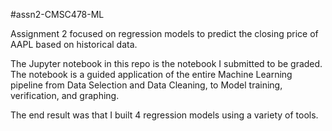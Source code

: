 #assn2-CMSC478-ML

Assignment 2 focused on regression models to predict the closing price of AAPL based on historical data.<br>

The Jupyter notebook in this repo is the notebook I submitted to be graded. The notebook is a guided application of the entire Machine Learning pipeline from Data Selection and  Data Cleaning, to Model training, verification, and graphing.<br>

The end result was that I built 4 regression models using a variety of tools. 